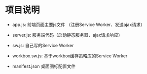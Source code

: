 # 项目说明

- app.js: 前端页面主要js文件 （注册Service Worker、发送ajax请求）

- server.js: 服务端代码（启动静态服务器，ajax请求响应）

- sw.js: 自己写的Service Worker

- workbox.sw.js: 基于workbox缓存策略库的Service Worker

- manifest.json 桌面图标配置文件
